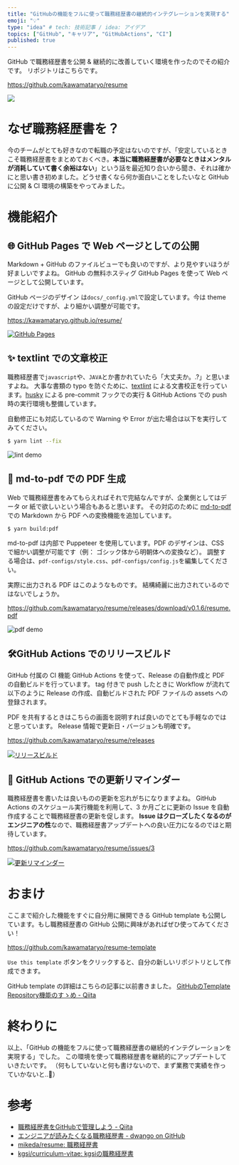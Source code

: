 ```yaml
---
title: "GitHubの機能をフルに使って職務経歴書の継続的インテグレーションを実現する"
emoji: "💡"
type: "idea" # tech: 技術記事 / idea: アイデア
topics: ["GitHub", "キャリア", "GitHubActions", "CI"]
published: true
---
```


GitHub で職務経歴書を公開 & 継続的に改善していく環境を作ったのでその紹介です。
リポジトリはこちらです。

https://github.com/kawamataryo/resume

[![](https://storage.googleapis.com/zenn-user-upload/xiptxzi39xkarufwodq3r3zp1vv2)](https://github.com/kawamataryo/resume)


# なぜ職務経歴書を？

今のチームがとても好きなので転職の予定はないのですが、「安定しているときこそ職務経歴書をまとめておくべき。**本当に職務経歴書が必要なときはメンタルが消耗していて書く余裕はない**」という話を最近知り合いから聞き、それは確かにと思い書き初めました。どうせ書くなら何か面白いことをしたいなと GitHub に公開 & CI 環境の構築をやってみました。

# 機能紹介

## 🌐 GitHub Pages で Web ページとしての公開

Markdown + GitHub のファイルビューでも良いのですが、より見やすいほうが好ましいですよね。
GitHub の無料ホスティグ GitHub Pages を使って Web ページとして公開しています。

GitHub ページのデザイン は`docs/_config.yml`で設定しています。今は theme の設定だけですが、より細かい調整が可能です。

https://kawamataryo.github.io/resume/

[![GitHub Pages](https://storage.googleapis.com/zenn-user-upload/0sarbt933462xyrt0h6iokjk0ecd)](https://kawamataryo.github.io/resume/)

## ✨ textlint での文章校正

職務経歴書で`javascript`や、`JAVA`とか書かれていたら「大丈夫か。.?」と思いますよね。
大事な書類の typo を防ぐために、[textlint](https://github.com/textlint/textlint) による文書校正を行っています。[husky](https://github.com/typicode/husky) による pre-commit フックでの実行 & GitHub Actions での push 時の実行環境も整備しています。

自動修正にも対応しているので Warning や Error が出た場合は以下を実行してみてください。

```bash
$ yarn lint --fix
```
![lint demo](https://storage.googleapis.com/zenn-user-upload/y3g6sw31tsg0qzrz5555drvd9ijo)


## 📝 md-to-pdf での PDF 生成

Web で職務経歴書をみてもらえればそれで完結なんですが、企業側としてはデータ or 紙で欲しいという場合もあると思います。
その対応のために [md-to-pdf](https://github.com/simonhaenisch/md-to-pdf#readme) での Markdown から PDF への変換機能を追加しています。

```bash
$ yarn build:pdf
```

md-to-pdf は内部で Puppeteer を使用しています。PDF のデザインは、CSS で細かい調整が可能です（例： ゴシック体から明朝体への変換など）。
調整する場合は、`pdf-configs/style.css`、`pdf-configs/config.js`を編集してください。

実際に出力される PDF はこのようなものです。
結構綺麗に出力されているのではないでしょうか。

https://github.com/kawamataryo/resume/releases/download/v0.1.6/resume.pdf

![pdf demo](https://storage.googleapis.com/zenn-user-upload/91bnxughl3crx11s0is0bqleev85)

## 🛠GitHub Actions でのリリースビルド

GitHub 付属の CI 機能 GitHub Actions を使って、Release の自動作成と PDF の自動ビルドを行っています。
tag 付きで push したときに Workflow が流れて以下のように Release の作成、自動ビルドされた PDF ファイルの assets への登録されます。

PDF を共有するときはこちらの画面を説明すれば良いのでとても手軽なのではと思っています。
Release 情報で更新日・バージョンも明確です。

https://github.com/kawamataryo/resume/releases

[![リリースビルド](https://storage.googleapis.com/zenn-user-upload/ny8mxz7jtkl4wofp7k36euin05ku)](https://github.com/kawamataryo/resume/releases)



## 📅 GitHub Actions での更新リマインダー

職務経歴書を書いたは良いものの更新を忘れがちになりますよね。
GitHub Actions のスケジュール実行機能を利用して、3 か月ごとに更新の Issue を自動作成することで職務経歴書の更新を促します。
**Issue はクローズしたくなるのがエンジニアの性**なので、職務経歴書アップデートへの良い圧力になるのではと期待しています。

https://github.com/kawamataryo/resume/issues/3

[![更新リマインダー](https://storage.googleapis.com/zenn-user-upload/d2rrbsbd17lulicht97e5iwcnfcs)](https://github.com/kawamataryo/resume/issues/3)

# おまけ

ここまで紹介した機能をすぐに自分用に展開できる GitHub template も公開しています。もし職務経歴書の GitHub 公開に興味があればぜひ使ってみてください！

https://github.com/kawamataryo/resume-template

`Use this template` ボタンをクリックすると、自分の新しいリポジトリとして作成できます。

GitHub template の詳細はこちらの記事に以前書きました。
[GitHubのTemplate Repository機能のすゝめ - Qiita](https://qiita.com/ryo2132/items/08f0561804c798012146)

# 終わりに

以上、「GitHub の機能をフルに使って職務経歴書の継続的インテグレーションを実現する」でした。
この環境を使って職務経歴書を継続的にアップデートしていきたいです。
（何もしていないと何も書けないので、まず業務で実績を作っていかないと..💪）


# 参考

- [職務経歴書をGitHubで管理しよう - Qiita](https://qiita.com/okohs/items/abcad0b4aefa585bc50b)
- [エンジニアが読みたくなる職務経歴書 - dwango on GitHub](https://dwango.github.io/articles/engineers-resume/)
- [mikeda/resume: 職務経歴書](https://github.com/mikeda/resume)
- [kgsi/curriculum-vitae: kgsiの職務経歴書](https://github.com/kgsi/curriculum-vitae)